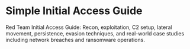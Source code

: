 # Simple Initial Access Guide
Red Team Initial Access Guide: Recon, exploitation, C2 setup, lateral movement, persistence, evasion techniques, and real-world case studies including network breaches and ransomware operations.
